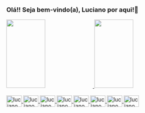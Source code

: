 ### Olá!! Seja bem-vindo(a), Luciano por aqui!👋

<div align="left">
  <a href="https://github.com/lucianocarv">
  <img height="180em" width="45%" src="https://github-readme-stats.vercel.app/api?username=lucianocarv&show_icons=true&theme=dark&include_all_commits=true&count_private=true"/>
  <img height="180em" width="45%"  src="https://github-readme-stats.vercel.app/api/top-langs/?username=lucianocarv&layout=compact&langs_count=7&theme=dark"/>
</div>
<div><br>
  <img align="center" alt="lucianocarv-css" height="30" width="40" src="https://cdn.jsdelivr.net/gh/devicons/devicon/icons/html5/html5-original.svg" />
  <img align="center" alt="lucianocarv-css" height="30" width="40" src="https://cdn.jsdelivr.net/gh/devicons/devicon/icons/css3/css3-original.svg" />
  <img align="center" alt="lucianocarv-css" height="30" width="40" src="https://cdn.jsdelivr.net/gh/devicons/devicon/icons/sass/sass-original.svg" />
  <img align="center" alt="lucianocarv-css" height="30" width="40" src="https://cdn.jsdelivr.net/gh/devicons/devicon/icons/javascript/javascript-original.svg" />
  <img align="center" alt="lucianocarv-css" height="30" width="40" src="https://cdn.jsdelivr.net/gh/devicons/devicon/icons/nodejs/nodejs-original.svg" />
  <img align="center" alt="lucianocarv-css" height="30" width="40" src="https://cdn.jsdelivr.net/gh/devicons/devicon/icons/react/react-original.svg" />
  <img align="center" alt="lucianocarv-css" height="30" width="40" src="https://cdn.jsdelivr.net/gh/devicons/devicon/icons/gulp/gulp-plain.svg" />
  <img align="center" alt="lucianocarv-css" height="30" width="40" src="https://cdn.jsdelivr.net/gh/devicons/devicon/icons/vscode/vscode-original.svg" />
</div>
